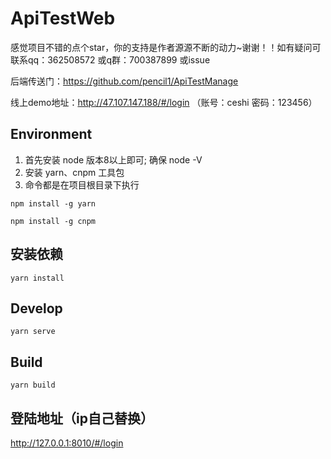 # ApiTestWeb
感觉项目不错的点个star，你的支持是作者源源不断的动力~谢谢！！如有疑问可联系qq：362508572   或q群：700387899 或issue

后端传送门：https://github.com/pencil1/ApiTestManage

线上demo地址：http://47.107.147.188/#/login （账号：ceshi 密码：123456）

## Environment

1. 首先安装  node  版本8以上即可; 确保 node -V
2. 安装 yarn、cnpm 工具包
3. 命令都是在项目根目录下执行
```
npm install -g yarn

npm install -g cnpm

```

## 安装依赖
```
yarn install
```

## Develop 
    yarn serve

## Build
    yarn build

## 登陆地址（ip自己替换）
http://127.0.0.1:8010/#/login

